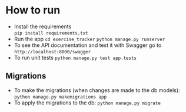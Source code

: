 # How to run
- Install the requirements  
```pip install requirements.txt```  
- Run the app
```cd exercise_tracker```
```python manage.py runserver```
- To see the API documentation and test it with Swagger go to ```http://localhost:8000/swagger```
- To run unit tests ```python manage.py test app.tests```

## Migrations
- To make the migrations (when changes are made to the db models):
```python manage.py makemigrations app``` 
- To apply the migrations to the db:
```python manage.py migrate```